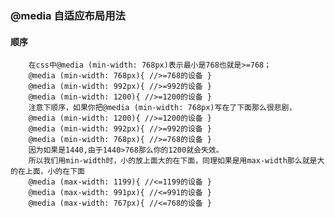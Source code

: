 ### @media  自适应布局用法

#### 顺序


        在css中@media (min-width: 768px)表示最小是768也就是>=768；
        @media (min-width: 768px){ //>=768的设备 }
        @media (min-width: 992px){ //>=992的设备 }
        @media (min-width: 1200){ //>=1200的设备 }
        注意下顺序，如果你把@media (min-width: 768px)写在了下面那么很悲剧，
        @media (min-width: 1200){ //>=1200的设备 }
        @media (min-width: 992px){ //>=992的设备 }
        @media (min-width: 768px){ //>=768的设备 }
        因为如果是1440,由于1440>768那么你的1200就会失效。
        所以我们用min-width时，小的放上面大的在下面，同理如果是用max-width那么就是大的在上面，小的在下面
        @media (max-width: 1199){ //<=1199的设备 }
        @media (max-width: 991px){ //<=991的设备 }
        @media (max-width: 767px){ //<=768的设备 }


